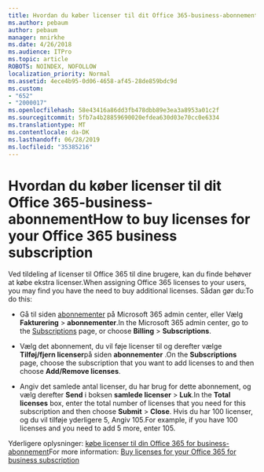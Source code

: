 ```yaml
---
title: Hvordan du køber licenser til dit Office 365-business-abonnement
ms.author: pebaum
author: pebaum
manager: mnirkhe
ms.date: 4/26/2018
ms.audience: ITPro
ms.topic: article
ROBOTS: NOINDEX, NOFOLLOW
localization_priority: Normal
ms.assetid: 4ece4b95-0d06-4658-af45-28de859bdc9d
ms.custom:
- "652"
- "2000017"
ms.openlocfilehash: 58e43416a86dd3fb478dbb89e3ea3a8953a01c2f
ms.sourcegitcommit: 5fb7a4b28859690020efdea630d03e70cc0e6334
ms.translationtype: MT
ms.contentlocale: da-DK
ms.lasthandoff: 06/28/2019
ms.locfileid: "35385216"
---
```

# <a name="how-to-buy-licenses-for-your-office-365-business-subscription"></a><span data-ttu-id="035e7-102">Hvordan du køber licenser til dit Office 365-business-abonnement</span><span class="sxs-lookup"><span data-stu-id="035e7-102">How to buy licenses for your Office 365 business subscription</span></span>

<span data-ttu-id="035e7-103">Ved tildeling af licenser til Office 365 til dine brugere, kan du finde behøver at købe ekstra licenser.</span><span class="sxs-lookup"><span data-stu-id="035e7-103">When assigning Office 365 licenses to your users, you may find you have the need to buy additional licenses.</span></span> <span data-ttu-id="035e7-104">Sådan gør du:</span><span class="sxs-lookup"><span data-stu-id="035e7-104">To do this:</span></span>
  
- <span data-ttu-id="035e7-105">Gå til siden [abonnementer]( https://go.microsoft.com/fwlink/p/?linkid=842054) på Microsoft 365 admin center, eller Vælg **Fakturering** \> **abonnementer**.</span><span class="sxs-lookup"><span data-stu-id="035e7-105">In the Microsoft 365 admin center, go to the [Subscriptions]( https://go.microsoft.com/fwlink/p/?linkid=842054) page, or choose **Billing** \> **Subscriptions**.</span></span>

- <span data-ttu-id="035e7-106">Vælg det abonnement, du vil føje licenser til og derefter vælge **Tilføj/fjern licenser**på siden **abonnementer** .</span><span class="sxs-lookup"><span data-stu-id="035e7-106">On the **Subscriptions** page, choose the subscription that you want to add licenses to and then choose **Add/Remove licenses**.</span></span>

- <span data-ttu-id="035e7-107">Angiv det samlede antal licenser, du har brug for dette abonnement, og vælg derefter **Send** i boksen **samlede licenser** \> **Luk**.</span><span class="sxs-lookup"><span data-stu-id="035e7-107">In the **Total licenses** box, enter the total number of licenses that you need for this subscription and then choose **Submit** \> **Close**.</span></span> <span data-ttu-id="035e7-108">Hvis du har 100 licenser, og du vil tilføje yderligere 5, Angiv 105.</span><span class="sxs-lookup"><span data-stu-id="035e7-108">For example, if you have 100 licenses and you need to add 5 more, enter 105.</span></span>

<span data-ttu-id="035e7-109">Yderligere oplysninger: [købe licenser til din Office 365 for business-abonnement](https://support.office.com/article/36081d8d-b3fa-4948-8c34-e217bba825e1)</span><span class="sxs-lookup"><span data-stu-id="035e7-109">For more information: [Buy licenses for your Office 365 for business subscription](https://support.office.com/article/36081d8d-b3fa-4948-8c34-e217bba825e1)</span></span>
  